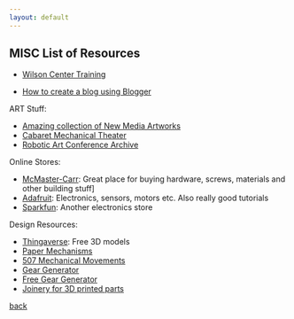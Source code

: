 ```yaml
---
layout: default
---
```


## MISC List of Resources

- [Wilson Center Training](https://teamprojects.engin.umich.edu/home/training/)

- [How to create a blog using Blogger](https://www.youtube.com/watch?v=c2U8jW4OVBY)  

ART Stuff:
- [Amazing collection of New Media Artworks](https://artelectronicmedia.com/en/)  
- [Cabaret Mechanical Theater](https://cabaret.co.uk/artists/)
- [Robotic Art Conference Archive](https://roboticart.org/)

Online Stores:
- [McMaster-Carr](https://www.mcmaster.com/): Great place for buying hardware, screws, materials and other building stuff]
- [Adafruit](https://www.adafruit.com/): Electronics, sensors, motors etc. Also really good tutorials
- [Sparkfun](https://www.sparkfun.com/): Another electronics store  


Design Resources:
- [Thingaverse](https://www.thingiverse.com/): Free 3D models
- [Paper Mechanisms](http://www.papermech.net/learn/)
- [507 Mechanical Movements](http://507movements.com/)
- [Gear Generator](https://geargenerator.com/)
- [Free Gear Generator](https://evolventdesign.com/pages/spur-gear-generator)
- [Joinery for 3D printed parts](https://markforged.com/resources/blog/joinery-onyx)

[back](./)
